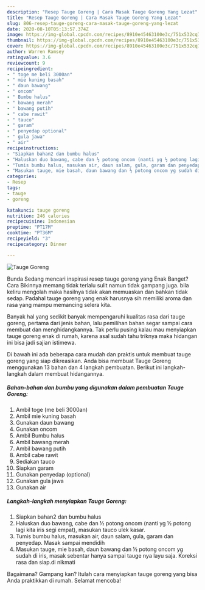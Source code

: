 ```yaml
---
description: "Resep Tauge Goreng | Cara Masak Tauge Goreng Yang Lezat"
title: "Resep Tauge Goreng | Cara Masak Tauge Goreng Yang Lezat"
slug: 806-resep-tauge-goreng-cara-masak-tauge-goreng-yang-lezat
date: 2020-08-10T05:13:57.374Z
image: https://img-global.cpcdn.com/recipes/8910e45463100e3c/751x532cq70/tauge-goreng-foto-resep-utama.jpg
thumbnail: https://img-global.cpcdn.com/recipes/8910e45463100e3c/751x532cq70/tauge-goreng-foto-resep-utama.jpg
cover: https://img-global.cpcdn.com/recipes/8910e45463100e3c/751x532cq70/tauge-goreng-foto-resep-utama.jpg
author: Warren Ramsey
ratingvalue: 3.6
reviewcount: 9
recipeingredient:
- " toge me beli 3000an"
- " mie kuning basah"
- " daun bawang"
- " oncom"
- " Bumbu halus"
- " bawang merah"
- " bawang putih"
- " cabe rawit"
- " tauco"
- " garam"
- " penyedap optional"
- " gula jawa"
- " air"
recipeinstructions:
- "Siapkan bahan2 dan bumbu halus"
- "Haluskan duo bawang, cabe dan ½ potong oncom (nanti yg ½ potong lagi kita iris segi empat), masukan tauco ulek kasar."
- "Tumis bumbu halus, masukan air, daun salam, gula, garam dan penyedap. Masak sampai mendidih"
- "Masukan tauge, mie basah, daun bawang dan ½ potong oncom yg sudah di iris, masak sebentar hanya sampai tauge nya layu saja. Koreksi rasa dan siap.di nikmati"
categories:
- Resep
tags:
- tauge
- goreng

katakunci: tauge goreng 
nutrition: 246 calories
recipecuisine: Indonesian
preptime: "PT17M"
cooktime: "PT36M"
recipeyield: "3"
recipecategory: Dinner

---
```



![Tauge Goreng](https://img-global.cpcdn.com/recipes/8910e45463100e3c/751x532cq70/tauge-goreng-foto-resep-utama.jpg)

Bunda Sedang mencari inspirasi resep tauge goreng yang Enak Banget? Cara Bikinnya memang tidak terlalu sulit namun tidak gampang juga. bila keliru mengolah maka hasilnya tidak akan memuaskan dan bahkan tidak sedap. Padahal tauge goreng yang enak harusnya sih memiliki aroma dan rasa yang mampu memancing selera kita.



Banyak hal yang sedikit banyak mempengaruhi kualitas rasa dari tauge goreng, pertama dari jenis bahan, lalu pemilihan bahan segar sampai cara membuat dan menghidangkannya. Tak perlu pusing kalau mau menyiapkan tauge goreng enak di rumah, karena asal sudah tahu triknya maka hidangan ini bisa jadi sajian istimewa.


Di bawah ini ada beberapa cara mudah dan praktis untuk membuat tauge goreng yang siap dikreasikan. Anda bisa membuat Tauge Goreng menggunakan 13 bahan dan 4 langkah pembuatan. Berikut ini langkah-langkah dalam membuat hidangannya.

<!--inarticleads1-->

##### Bahan-bahan dan bumbu yang digunakan dalam pembuatan Tauge Goreng:

1. Ambil  toge (me beli 3000an)
1. Ambil  mie kuning basah
1. Gunakan  daun bawang
1. Gunakan  oncom
1. Ambil  Bumbu halus
1. Ambil  bawang merah
1. Ambil  bawang putih
1. Ambil  cabe rawit
1. Sediakan  tauco
1. Siapkan  garam
1. Gunakan  penyedap (optional)
1. Gunakan  gula jawa
1. Gunakan  air




<!--inarticleads2-->

##### Langkah-langkah menyiapkan Tauge Goreng:

1. Siapkan bahan2 dan bumbu halus
1. Haluskan duo bawang, cabe dan ½ potong oncom (nanti yg ½ potong lagi kita iris segi empat), masukan tauco ulek kasar.
1. Tumis bumbu halus, masukan air, daun salam, gula, garam dan penyedap. Masak sampai mendidih
1. Masukan tauge, mie basah, daun bawang dan ½ potong oncom yg sudah di iris, masak sebentar hanya sampai tauge nya layu saja. Koreksi rasa dan siap.di nikmati




Bagaimana? Gampang kan? Itulah cara menyiapkan tauge goreng yang bisa Anda praktikkan di rumah. Selamat mencoba!
